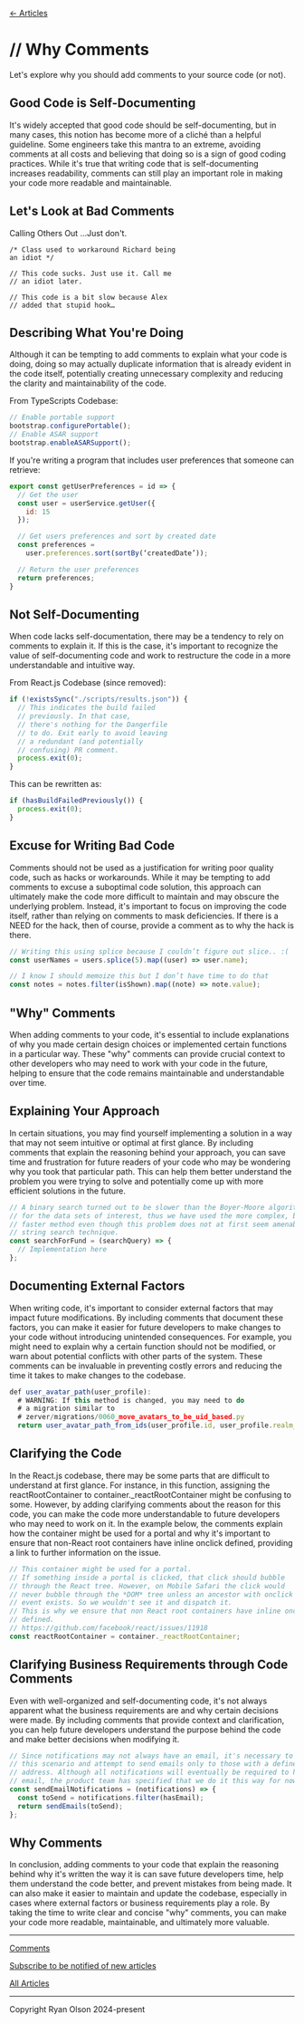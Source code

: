 [← Articles](README.md#articles)

# // Why Comments

Let's explore why you should add comments to your source code (or not).

## Good Code is Self-Documenting

It's widely accepted that good code should be self-documenting, but in many cases, this notion has become more of a cliché than a helpful guideline. Some engineers take this mantra to an extreme, avoiding comments at all costs and believing that doing so is a sign of good coding practices. While it's true that writing code that is self-documenting increases readability, comments can still play an important role in making your code more readable and maintainable.

## Let's Look at Bad Comments

Calling Others Out
...Just don't.

```
/* Class used to workaround Richard being
an idiot */

// This code sucks. Just use it. Call me
// an idiot later.

// This code is a bit slow because Alex
// added that stupid hook…
```

## Describing What You're Doing

Although it can be tempting to add comments to explain what your code is doing, doing so may actually duplicate information that is already evident in the code itself, potentially creating unnecessary complexity and reducing the clarity and maintainability of the code.

From TypeScripts Codebase:

```js
// Enable portable support
bootstrap.configurePortable();
// Enable ASAR support
bootstrap.enableASARSupport();
```

If you're writing a program that includes user preferences that someone can retrieve:

```js
export const getUserPreferences = id => {
  // Get the user
  const user = userService.getUser({
    id: 15
  });

  // Get users preferences and sort by created date
  const preferences =
    user.preferences.sort(sortBy(‘createdDate’));

  // Return the user preferences
  return preferences;
}
```

## Not Self-Documenting

When code lacks self-documentation, there may be a tendency to rely on comments to explain it. If this is the case, it's important to recognize the value of self-documenting code and work to restructure the code in a more understandable and intuitive way.

From React.js Codebase (since removed):

```js
if (!existsSync("./scripts/results.json")) {
  // This indicates the build failed
  // previously. In that case,
  // there's nothing for the Dangerfile
  // to do. Exit early to avoid leaving
  // a redundant (and potentially
  // confusing) PR comment.
  process.exit(0);
}
```

This can be rewritten as:

```js
if (hasBuildFailedPreviously()) {
  process.exit(0);
}
```

## Excuse for Writing Bad Code

Comments should not be used as a justification for writing poor quality code, such as hacks or workarounds. While it may be tempting to add comments to excuse a suboptimal code solution, this approach can ultimately make the code more difficult to maintain and may obscure the underlying problem. Instead, it's important to focus on improving the code itself, rather than relying on comments to mask deficiencies. If there is a NEED for the hack, then of course, provide a comment as to why the hack is there.

```js
// Writing this using splice because I couldn’t figure out slice.. :(
const userNames = users.splice(5).map((user) => user.name);

// I know I should memoize this but I don’t have time to do that
const notes = notes.filter(isShown).map((note) => note.value);
```

## "Why" Comments

When adding comments to your code, it's essential to include explanations of why you made certain design choices or implemented certain functions in a particular way. These "why" comments can provide crucial context to other developers who may need to work with your code in the future, helping to ensure that the code remains maintainable and understandable over time.

## Explaining Your Approach

In certain situations, you may find yourself implementing a solution in a way that may not seem intuitive or optimal at first glance. By including comments that explain the reasoning behind your approach, you can save time and frustration for future readers of your code who may be wondering why you took that particular path. This can help them better understand the problem you were trying to solve and potentially come up with more efficient solutions in the future.

```js
// A binary search turned out to be slower than the Boyer-Moore algorithm
// for the data sets of interest, thus we have used the more complex, but
// faster method even though this problem does not at first seem amenable to a
// string search technique.
const searchForFund = (searchQuery) => {
  // Implementation here
};
```

## Documenting External Factors

When writing code, it's important to consider external factors that may impact future modifications. By including comments that document these factors, you can make it easier for future developers to make changes to your code without introducing unintended consequences. For example, you might need to explain why a certain function should not be modified, or warn about potential conflicts with other parts of the system. These comments can be invaluable in preventing costly errors and reducing the time it takes to make changes to the codebase.

```js
def user_avatar_path(user_profile):
  # WARNING: If this method is changed, you may need to do
  # a migration similar to
  # zerver/migrations/0060_move_avatars_to_be_uid_based.py
  return user_avatar_path_from_ids(user_profile.id, user_profile.realm_id)
```

## Clarifying the Code

In the React.js codebase, there may be some parts that are difficult to understand at first glance. For instance, in this function, assigning the reactRootContainer to container.\_reactRootContainer might be confusing to some. However, by adding clarifying comments about the reason for this code, you can make the code more understandable to future developers who may need to work on it. In the example below, the comments explain how the container might be used for a portal and why it's important to ensure that non-React root containers have inline onclick defined, providing a link to further information on the issue.

```js
// This container might be used for a portal.
// If something inside a portal is clicked, that click should bubble
// through the React tree. However, on Mobile Safari the click would
// never bubble through the *DOM* tree unless an ancestor with onclick
// event exists. So we wouldn't see it and dispatch it.
// This is why we ensure that non React root containers have inline onclick
// defined.
// https://github.com/facebook/react/issues/11918
const reactRootContainer = container._reactRootContainer;
```

## Clarifying Business Requirements through Code Comments

Even with well-organized and self-documenting code, it's not always apparent what the business requirements are and why certain decisions were made. By including comments that provide context and clarification, you can help future developers understand the purpose behind the code and make better decisions when modifying it.

```js
// Since notifications may not always have an email, it's necessary to detect
// this scenario and attempt to send emails only to those with a defined email
// address. Although all notifications will eventually be required to have an
// email, the product team has specified that we do it this way for now.
const sendEmailNotifications = (notifications) => {
  const toSend = notifications.filter(hasEmail);
  return sendEmails(toSend);
};
```

## Why Comments

In conclusion, adding comments to your code that explain the reasoning behind why it's written the way it is can save future developers time, help them understand the code better, and prevent mistakes from being made. It can also make it easier to maintain and update the codebase, especially in cases where external factors or business requirements play a role. By taking the time to write clear and concise "why" comments, you can make your code more readable, maintainable, and ultimately more valuable.

---

[Comments](https://github.com/ryanolsonx/ryanolsonx/discussions/2)

[Subscribe to be notified of new articles](https://github.com/ryanolsonx/blog/discussions/1)

[All Articles](https://github.com/ryanolsonx/blog/blob/master/README.md#articles)

---

Copyright Ryan Olson 2024-present
